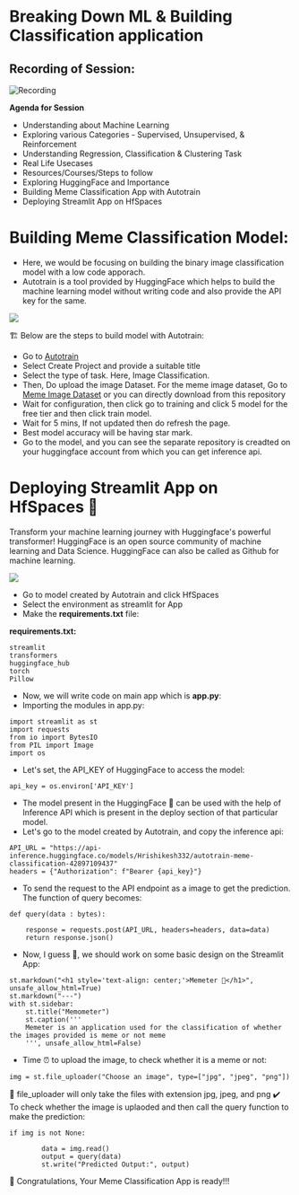 
# Breaking Down ML & Building Classification application

## Recording of Session:

![Recording](https://www.youtube.com/watch?v=mhL8QEWo2j4)

**Agenda for Session**


* Understanding about Machine Learning
* Exploring various Categories - Supervised, Unsupervised, & Reinforcement
* Understanding Regression, Classification & Clustering Task
* Real Life Usecases
* Resources/Courses/Steps to follow
* Exploring HuggingFace and Importance
* Building Meme Classification App with Autotrain
* Deploying Streamlit App on HfSpaces


# Building Meme Classification Model:

* Here, we would be focusing on building the binary image classification model with a low code apporach.
* Autotrain is a tool provided by HuggingFace which helps to build the machine learning model without writing code and also provide the API key for the same.


![](https://miro.medium.com/v2/resize:fit:720/format:webp/1*o8TsDzgR6yIeFgogWmuVgA.png)

🏗️ Below are the steps to build model with Autotrain:
* Go to [Autotrain](https://huggingface.co/autotrain)
* Select Create Project and provide a suitable title
* Select the type of task. Here, Image Classification.
* Then, Do upload the image Dataset. For the meme image dataset, Go to [Meme Image Dataset]() or you can directly download from this repository
* Wait for configuration, then click go to training and click 5 model for the free tier and then click train model.
* Wait for 5 mins, If not updated then do refresh the page. 
* Best model accuracy will be having star mark.
* Go to the model, and you can see the separate repository is creadted on your huggingface account from which you can get inference api.


# Deploying Streamlit App on HfSpaces 🤗

Transform your machine learning journey with Huggingface's powerful transformer! HuggingFace is an open source community of machine learning and Data Science. HuggingFace can also be called as Github for machine learning.

![](https://dxj7eshgz03ln.cloudfront.net/production/textual/image/641903/original_ratio_extra_large_81fe0e8b-4a08-4f89-9b10-f31578aa350f.gif)



* Go to model created by Autotrain and click HfSpaces
* Select the environment as streamlit for App
* Make the **requirements.txt** file:

**requirements.txt:**
```
streamlit
transformers
huggingface_hub
torch
Pillow
```

* Now, we will write code on main app which is **app.py**:
* Importing the modules in app.py:
```
import streamlit as st
import requests
from io import BytesIO
from PIL import Image
import os
```
* Let's set, the API_KEY of HuggingFace to access the model:

```
api_key = os.environ['API_KEY']
```
* The model present in the HuggingFace 🤗 can be used with the help of Inference API which is present in the deploy section of that particular model.
* Let's go to the model created by Autotrain, and copy the inference api:

```
API_URL = "https://api-inference.huggingface.co/models/Hrishikesh332/autotrain-meme-classification-42897109437"
headers = {"Authorization": f"Bearer {api_key}"}
```
* To send the request to the API endpoint as a image to get the prediction. The function of query becomes:

```
def query(data : bytes):

    response = requests.post(API_URL, headers=headers, data=data)
    return response.json()

```
* Now, I guess 🤔, we should work on some basic design on the Streamlit App:

```
st.markdown("<h1 style='text-align: center;'>Memeter 💬</h1>", unsafe_allow_html=True)
st.markdown("---")
with st.sidebar:
    st.title("Memometer")
    st.caption('''
    Memeter is an application used for the classification of whether the images provided is meme or not meme
    ''', unsafe_allow_html=False)
```
* Time ⏰ to upload the image, to check whether it is a meme or not:
```
img = st.file_uploader("Choose an image", type=["jpg", "jpeg", "png"])
```
📁 file_uploader will only take the files with extension jpg, jpeg, and png
✔️ To check whether the image is uplaoded and then call the query function to make the prediction:

```
if img is not None:

        data = img.read()
        output = query(data)
        st.write("Predicted Output:", output)
```
🎉 Congratulations, Your Meme Classification App is ready!!!


